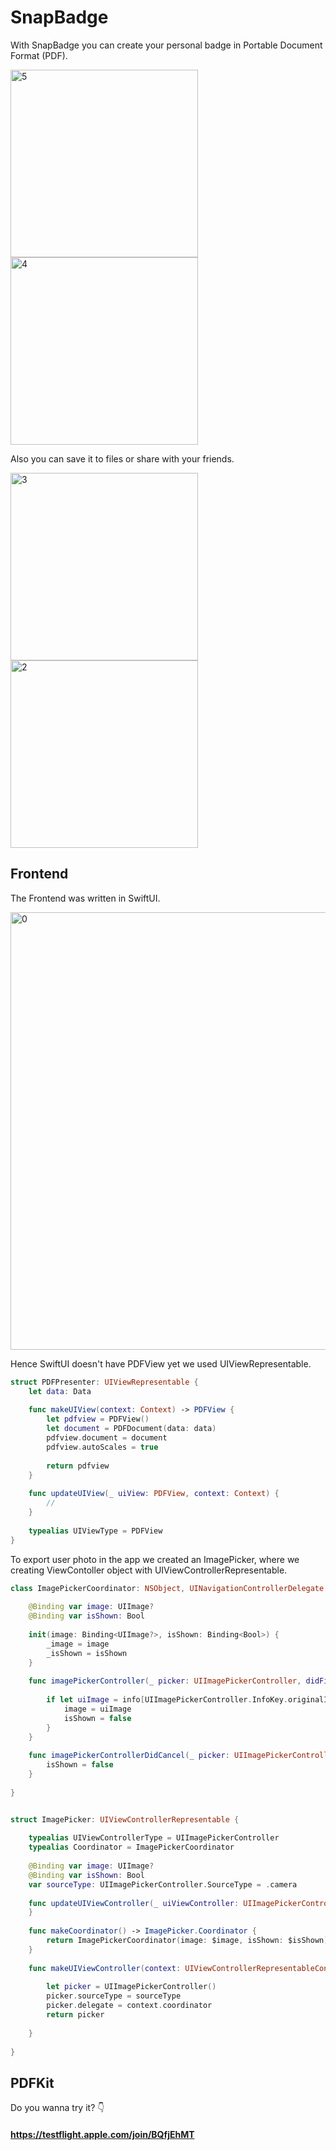 # SnapBadge

With SnapBadge you can create your personal badge in Portable Document Format (PDF). 

<img width="300" alt="5" src="https://user-images.githubusercontent.com/73304608/161941376-f417cfcb-b21b-4286-93c8-ef1e9589369b.PNG">     <img width="300" alt="4" src="https://user-images.githubusercontent.com/73304608/161941661-98f60f02-9156-4d16-b380-ad1a045c4c91.PNG">




Also you can save it to files or share with your friends.

<img width="300" alt="3" src="https://user-images.githubusercontent.com/73304608/161940030-1c1f34d1-f4e7-4d43-8180-9ac3cffb4e82.PNG"> <img width="300" alt="2" src="https://user-images.githubusercontent.com/73304608/161943247-eebc3a8d-9a38-498c-9c6a-4baa3e627486.PNG">


## Frontend

The Frontend was written in SwiftUI. 

<img width="700" alt="0" src="https://user-images.githubusercontent.com/73304608/161945023-ae1d1b0c-c629-421f-8feb-0cf01a579a21.png">



Hence SwiftUI doesn't have PDFView yet we used UIViewRepresentable. 

```swift
struct PDFPresenter: UIViewRepresentable {
    let data: Data
    
    func makeUIView(context: Context) -> PDFView {
        let pdfview = PDFView()
        let document = PDFDocument(data: data)
        pdfview.document = document
        pdfview.autoScales = true
        
        return pdfview
    }
    
    func updateUIView(_ uiView: PDFView, context: Context) {
        //
    }
    
    typealias UIViewType = PDFView
}
```


To export user photo in the app we created an ImagePicker, where we creating ViewContoller object with UIViewControllerRepresentable. 

```swift
class ImagePickerCoordinator: NSObject, UINavigationControllerDelegate, UIImagePickerControllerDelegate {
	
	@Binding var image: UIImage?
	@Binding var isShown: Bool
	
	init(image: Binding<UIImage?>, isShown: Binding<Bool>) {
		_image = image
		_isShown = isShown
	}
	
	func imagePickerController(_ picker: UIImagePickerController, didFinishPickingMediaWithInfo info: [UIImagePickerController.InfoKey : Any]) {
		
		if let uiImage = info[UIImagePickerController.InfoKey.originalImage] as? UIImage {
			image = uiImage
			isShown = false
		}
	}
	
	func imagePickerControllerDidCancel(_ picker: UIImagePickerController) {
		isShown = false
	}
	
}


struct ImagePicker: UIViewControllerRepresentable {
	
	typealias UIViewControllerType = UIImagePickerController
	typealias Coordinator = ImagePickerCoordinator
	
	@Binding var image: UIImage?
	@Binding var isShown: Bool
	var sourceType: UIImagePickerController.SourceType = .camera
	
	func updateUIViewController(_ uiViewController: UIImagePickerController, context: UIViewControllerRepresentableContext<ImagePicker>) {
	}
	
	func makeCoordinator() -> ImagePicker.Coordinator {
		return ImagePickerCoordinator(image: $image, isShown: $isShown)
	}
	
	func makeUIViewController(context: UIViewControllerRepresentableContext<ImagePicker>) -> UIImagePickerController {
		
		let picker = UIImagePickerController()
		picker.sourceType = sourceType
		picker.delegate = context.coordinator
		return picker
		
	}
	
}
```

## PDFKit

 



Do you wanna try it? 👇
#### https://testflight.apple.com/join/BQfjEhMT









                                                       
                                                         
                                                         
                                                         
